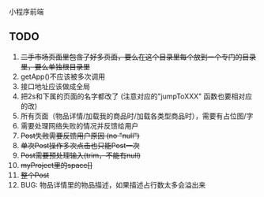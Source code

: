 小程序前端


## TODO
1. ~~二手市场页面里包含了好多页面，要么在这个目录里每个放到一个专门的目录里，要么单独根目录里~~
2. getApp()不应该被多次调用
3. 接口地址应该做成全局
4. 把2s和下属的页面的名字都改了 (注意对应的"jumpToXXX" 函数也要相对应的改)
5. 所有页面（物品详情/加载我的商品时/加载各类型商品时），需要有占位图/字
6. 需要处理网络失败的情况并反馈给用户
7. ~~Post失败需要反馈用户原因 (no "null")~~
8. ~~单次Post操作多次点击也只能Post一次~~
9. ~~Post需要预处理输入(trim，不能有null)~~
10. ~~myProject里的space[]~~
11. ~~整个Post~~
12. BUG: 物品详情里的物品描述，如果描述占行数太多会溢出来